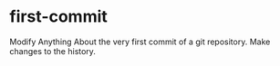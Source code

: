 # first-commit
Modify Anything About the very first commit of a git repository. Make changes to the history.
